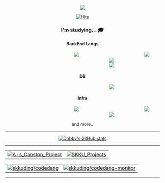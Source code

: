<div align="center">
 
 <img src="https://capsule-render.vercel.app/api?type=waving&color=auto&height=300&section=header&text=Dobby-Kim&fontSize=50&animation=fadeIn&fontAlignY=38&desc=GitHub Profile!&descAlignY=51&descAlign=62"/>

 [![Hits](https://hits.seeyoufarm.com/api/count/incr/badge.svg?url=https%3A%2F%2Fgithub.com%2Fdobby-kim&count_bg=%238100B6&title_bg=%23828282&icon=&icon_color=%23FFFFFF&title=hits&edge_flat=false)](https://hits.seeyoufarm.com)
  
  ### I'm studying... 🎓
  
  #### BackEnd Langs
  
  <img src="https://img.shields.io/badge/JAVA-800000?style=flat-square&logo=JAVA&logoColor=white" style="height : auto; margin-left : 200px; margin-right : 10px;"/>
  <img src="https://img.shields.io/badge/SPRING-FFA07A?style=flat-square&logo=SPRING&logoColor=white" style="height : auto; margin-left : 200px; margin-right : 10px;"/>
  <img src="https://img.shields.io/badge/JAVASCRIPT-CAC532?style=flat-square&logo=JAVASCRIPT&logoColor=white" style="height : auto; margin-left : 200px; margin-right : 10px;"/>
  <br>
  <img src="https://img.shields.io/badge/PYTHON-98FB98?style=flat-square&logo=PYTHON&logoColor=white" style="height : auto; margin-left : 200px; margin-right : 10px;"/>
  <br>
  
  #### DB
 
  <img src="https://img.shields.io/badge/MYSQL-66CDAA?style=flat-square&logo=MYSQL&logoColor=white" style="height : auto; margin-left : 200px; margin-right : 10px;"/>
  <br>
 
  #### Infra
  
  <img src="https://img.shields.io/badge/AWS-E34F26?style=flat-square&logo=Amazon AWS&logoColor=white" style="height : auto; margin-left : 200px; margin-right : 10px;"/>
  <img src="https://img.shields.io/badge/DOCKER-9370DB?style=flat-square&logo=DOCKER&logoColor=white" style="height : auto; margin-left : 200px; margin-right : 10px;"/>
  <img src="https://img.shields.io/badge/GITHUB-66CDAA?style=flat-square&logo=GITHUB&logoColor=white" style="height : auto; margin-left : 200px; margin-right : 10px;"/>
  
  
  and more..
  
  ---
  
  [![Dobby's GitHub stats](https://github-readme-stats.vercel.app/api?username=dobby-kim&theme=ambient_gradient&show_icon=true&hide=stars,issues)](https://github.com/dobby-kim)
  
  ---
  
  | | |
  | :--: | :--: |
  | [![A-s_Capston_Project][A-s_Capston_Project]](https://github.com/dobby-kim/A-s_Capston_Project) | [![SKKU_Projects][SKKU_Projects]](https://github.com/dobby-kim/SKKU_Projects) |
  
  | | |
  | :--: | :--: |
  | [![skkuding/codedang][skkuding/codedang]](https://github.com/skkuding/codedang) | [![skkuding/codedang-monitor][skkuding/codedang-monitor]](https://github.com/skkuding/codedang-monitor) |
  
  
  [A-s_Capston_Project]: https://github-readme-stats.vercel.app/api/pin/?username=dobby-kim&repo=A-s_Capston_Project&theme=ambient_gradient
  [SKKU_Projects]: https://github-readme-stats.vercel.app/api/pin/?username=dobby-kim&repo=SKKU_Projects&theme=ambient_gradient
  [skkuding/codedang]: https://github-readme-stats.vercel.app/api/pin/?username=skkuding&repo=codedang&theme=ambient_gradient
  [skkuding/codedang-monitor]: https://github-readme-stats.vercel.app/api/pin/?username=skkuding&repo=codedang-monitor&theme=ambient_gradient
  ---
  

</div>
